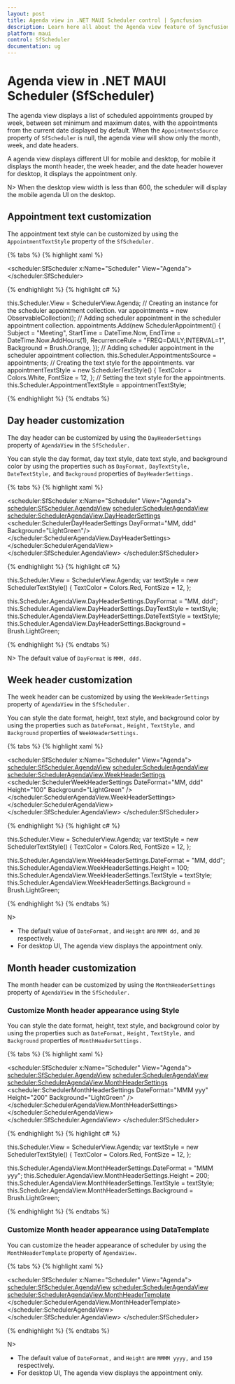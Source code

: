 ```yaml
---
layout: post
title: Agenda view in .NET MAUI Scheduler control | Syncfusion
description: Learn here all about the Agenda view feature of Syncfusion .NET MAUI Scheduler (SfScheduler) control and more.
platform: maui
control: SfScheduler
documentation: ug
---
```


# Agenda view in .NET MAUI Scheduler (SfScheduler)

The agenda view displays a list of scheduled appointments grouped by week, between set minimum and maximum dates, with the appointments from the current date displayed by default. When the `AppointmentsSource` property of `SfScheduler` is null, the agenda view will show only the month, week, and date headers.

A agenda view displays different UI for mobile and desktop, for mobile it displays the month header, the week header, and the date header however for desktop, it displays the appointment only.

N> When the desktop view width is less than 600, the scheduler will display the mobile agenda UI on the desktop.

## Appointment text customization

The appointment text style can be customized by using the `AppointmentTextStyle` property of the `SfScheduler.`

{% tabs %}
{% highlight xaml %}

 <scheduler:SfScheduler x:Name="Scheduler" 
                        View="Agenda">
 </scheduler:SfScheduler>

{% endhighlight %}
{% highlight c# %}

this.Scheduler.View = SchedulerView.Agenda;
// Creating an instance for the scheduler appointment collection.
var appointments = new ObservableCollection<SchedulerAppointment>();
// Adding scheduler appointment in the scheduler appointment collection.
appointments.Add(new SchedulerAppointment()
{
    Subject = "Meeting",
    StartTime = DateTime.Now,
    EndTime = DateTime.Now.AddHours(1),
    RecurrenceRule = "FREQ=DAILY;INTERVAL=1",
    Background = Brush.Orange,
});
// Adding scheduler appointment in the scheduler appointment collection.
this.Scheduler.AppointmentsSource = appointments;
// Creating the text style for the appointments.
var appointmentTextStyle = new SchedulerTextStyle()
{
    TextColor = Colors.White,
    FontSize = 12,
};
// Setting the text style for the appointments.
this.Scheduler.AppointmentTextStyle = appointmentTextStyle;

{% endhighlight %}
{% endtabs %}

## Day header customization

The day header can be customized by using the `DayHeaderSettings` property of `AgendaView` in the `SfScheduler.`

You can style the day format, day text style, date text style, and background color by using the properties such as `DayFormat,` `DayTextStyle,` `DateTextStyle,` and `Background` properties of `DayHeaderSettings.`

{% tabs %}
{% highlight xaml %}

 <scheduler:SfScheduler x:Name="Scheduler"
                        View="Agenda">
    <scheduler:SfScheduler.AgendaView>
        <scheduler:SchedulerAgendaView>
            <scheduler:SchedulerAgendaView.DayHeaderSettings>
                <scheduler:SchedulerDayHeaderSettings DayFormat="MM, ddd"
                                                      Background="LightGreen"/>
            </scheduler:SchedulerAgendaView.DayHeaderSettings>
        </scheduler:SchedulerAgendaView>
    </scheduler:SfScheduler.AgendaView>
 </scheduler:SfScheduler>

{% endhighlight %}
{% highlight c# %}

this.Scheduler.View = SchedulerView.Agenda;
var textStyle = new SchedulerTextStyle()
{
    TextColor = Colors.Red,
    FontSize = 12,
};

this.Scheduler.AgendaView.DayHeaderSettings.DayFormat = "MM, ddd";
this.Scheduler.AgendaView.DayHeaderSettings.DayTextStyle = textStyle;
this.Scheduler.AgendaView.DayHeaderSettings.DateTextStyle = textStyle;
this.Scheduler.AgendaView.DayHeaderSettings.Background = Brush.LightGreen;

{% endhighlight %}
{% endtabs %}

N> The default value of `DayFormat` is `MMM, ddd.`

## Week header customization

The week header can be customized by using the `WeekHeaderSettings` property of `AgendaView` in the `SfScheduler.`

You can style the date format, height, text style, and background color by using the properties such as `DateFormat,` `Height,` `TextStyle,` and `Background` properties of `WeekHeaderSettings.`

{% tabs %}
{% highlight xaml %}

 <scheduler:SfScheduler x:Name="Scheduler"
                        View="Agenda">
    <scheduler:SfScheduler.AgendaView>
        <scheduler:SchedulerAgendaView>
            <scheduler:SchedulerAgendaView.WeekHeaderSettings>
                <scheduler:SchedulerWeekHeaderSettings  DateFormat="MM, ddd"
                                                        Height="100"
                                                        Background="LightGreen" />
            </scheduler:SchedulerAgendaView.WeekHeaderSettings>
        </scheduler:SchedulerAgendaView>
    </scheduler:SfScheduler.AgendaView>
 </scheduler:SfScheduler>

{% endhighlight %}
{% highlight c# %}

this.Scheduler.View = SchedulerView.Agenda;
var textStyle = new SchedulerTextStyle()
{
    TextColor = Colors.Red,
    FontSize = 12,
};

this.Scheduler.AgendaView.WeekHeaderSettings.DateFormat = "MM, ddd";
this.Scheduler.AgendaView.WeekHeaderSettings.Height = 100;
this.Scheduler.AgendaView.WeekHeaderSettings.TextStyle = textStyle;
this.Scheduler.AgendaView.WeekHeaderSettings.Background = Brush.LightGreen;

{% endhighlight %}
{% endtabs %}

N> 
* The default value of `DateFormat,` and `Height` are `MMM dd,` and `30` respectively.
* For desktop UI, The agenda view displays the appointment only.

## Month header customization

The month header can be customized by using the `MonthHeaderSettings` property of `AgendaView` in the `SfScheduler.`

### Customize Month header appearance using Style

You can style the date format, height, text style, and background color by using the properties such as `DateFormat,` `Height,` `TextStyle,` and `Background` properties of `MonthHeaderSettings.`

{% tabs %}
{% highlight xaml %}

 <scheduler:SfScheduler x:Name="Scheduler"
                        View="Agenda">
    <scheduler:SfScheduler.AgendaView>
        <scheduler:SchedulerAgendaView>
            <scheduler:SchedulerAgendaView.MonthHeaderSettings>
                <scheduler:SchedulerMonthHeaderSettings DateFormat="MMM yyy"
                                                        Height="200"
                                                        Background="LightGreen" />
            </scheduler:SchedulerAgendaView.MonthHeaderSettings>
        </scheduler:SchedulerAgendaView>
    </scheduler:SfScheduler.AgendaView>
 </scheduler:SfScheduler>

{% endhighlight %}
{% highlight c# %}

this.Scheduler.View = SchedulerView.Agenda;
var textStyle = new SchedulerTextStyle()
{
    TextColor = Colors.Red,
    FontSize = 12,
};

this.Scheduler.AgendaView.MonthHeaderSettings.DateFormat = "MMM yyy";
this.Scheduler.AgendaView.MonthHeaderSettings.Height = 200;
this.Scheduler.AgendaView.MonthHeaderSettings.TextStyle = textStyle;
this.Scheduler.AgendaView.MonthHeaderSettings.Background = Brush.LightGreen;

{% endhighlight %}
{% endtabs %}

### Customize Month header appearance using DataTemplate

You can customize the header appearance of scheduler by using the `MonthHeaderTemplate` property of `AgendaView.`

{% tabs %}
{% highlight xaml %}

  <scheduler:SfScheduler x:Name="Scheduler"
                         View="Agenda">
    <scheduler:SfScheduler.AgendaView>
        <scheduler:SchedulerAgendaView>
            <scheduler:SchedulerAgendaView.MonthHeaderTemplate>
                <DataTemplate>
                    <Grid>
                        <Label x:Name="label" HorizontalOptions="Center" Background="LightGreen" VerticalOptions="Center" TextColor="Black" FontSize="16"  Text="{Binding StringFormat='{0:MMMM yyyy}'}" />
                    </Grid>
                </DataTemplate>
            </scheduler:SchedulerAgendaView.MonthHeaderTemplate>
        </scheduler:SchedulerAgendaView>
    </scheduler:SfScheduler.AgendaView>
 </scheduler:SfScheduler>

{% endhighlight %}
{% endtabs %}

N> 
* The default value of `DateFormat,` and `Height` are `MMMM yyyy,` and `150` respectively.
* For desktop UI, The agenda view displays the appointment only.